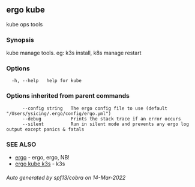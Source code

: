 ## ergo kube

kube ops tools

### Synopsis

kube manage tools. eg: k3s install, k8s manage restart

### Options

```
  -h, --help   help for kube
```

### Options inherited from parent commands

```
      --config string   The ergo config file to use (default "/Users/ysicing/.ergo/config/ergo.yml")
      --debug           Prints the stack trace if an error occurs
      --silent          Run in silent mode and prevents any ergo log output except panics & fatals
```

### SEE ALSO

* [ergo](ergo.md)	 - ergo, ergo, NB!
* [ergo kube k3s](ergo_kube_k3s.md)	 - k3s

###### Auto generated by spf13/cobra on 14-Mar-2022
